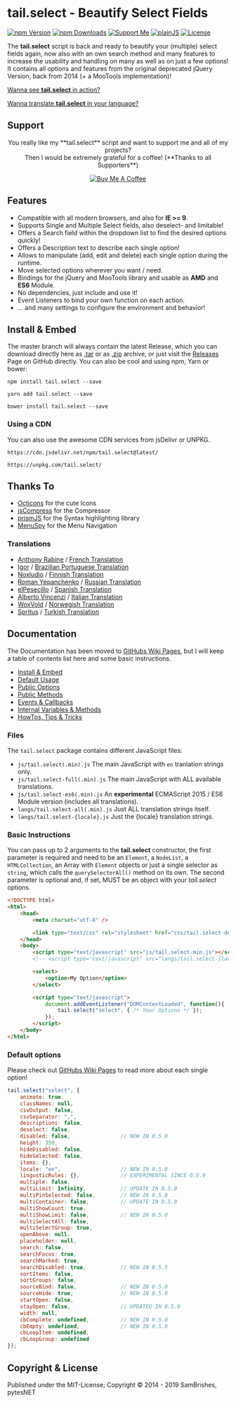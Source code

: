 tail.select - Beautify Select Fields
====================================
[![npm Version](https://s.pytes.me/47a6bf48)](https://s.pytes.net/2a8c886a)
[![npm Downloads](https://s.pytes.me/f678004c)](https://s.pytes.net/2a8c886a)
[![Support Me](https://s.pytes.me/4a1717aa)](https://buymeacoffee.com/pytesNET)
[![plainJS](https://s.pytes.me/cb2d2d94)](https://s.pytes.net/21d65dff)
[![License](https://s.pytes.me/8257ac72)](LICENSE.md)

The **tail.select** script is back and ready to beautify your (multiple) select fields again, now
also with an own search method and many features to increase the usability and handling on many as
well as on just a few options! It contains all options and features from the original deprecated
jQuery Version, back from 2014 (+ a MooTools implementation)!

[Wanna see **tail.select** in action?](https://github.pytes.net/tail.select)

[Wanna translate **tail.select** in your language?](https://github.com/pytesNET/tail.select/wiki/Help-Translating)

Support
-------
<div style="text-align:center">
You really like my **tail.select** script and want to support me and all of my projects?<br/>
Then I would be extremely grateful for a coffee! (**Thanks to all Supporters**)

[![Buy Me A Coffee](https://www.buymeacoffee.com/assets/img/custom_images/orange_img.png)](https://www.buymeacoffee.com/pytesNET)
</div>

Features
--------
-   Compatible with all modern browsers, and also for **IE >= 9**.
-   Supports Single and Multiple Select fields, also deselect- and limitable!
-   Offers a Search field within the dropdown list to find the desired options quickly!
-   Offers a Description text to describe each single option!
-   Allows to manipulate (add, edit and delete) each single option during the runtime.
-   Move selected options wherever you want / need.
-   Bindings for the jQuery and MooTools library and usable as **AMD** and **ES6** Module.
-   No dependencies, just include and use it!
-   Event Listeners to bind your own function on each action.
-   ... and many settings to configure the environment and behavior!

Install & Embed
---------------
The master branch will always contain the latest Release, which you can download directly here
as [.tar](https://github.com/pytesNET/tail.select/tarball/master) or as [.zip](https://github.com/pytesNET/tail.select/zipball/master)
archive, or just visit the [Releases](https://github.com/pytesNET/tail.select/releases) Page
on GitHub directly. You can also be cool and using npm, Yarn or bower:

```markup
npm install tail.select --save
```

```markup
yarn add tail.select --save
```

```markup
bower install tail.select --save
```

### Using a CDN
You can also use the awesome CDN services from jsDelivr or UNPKG.

```markup
https://cdn.jsdelivr.net/npm/tail.select@latest/
```

```markup
https://unpkg.com/tail.select/
```

Thanks To
---------
-   [Octicons](https://octicons.github.com/) for the cute Icons
-   [jsCompress](https://jscompress.com/) for the Compressor
-   [prismJS](https://prismjs.com) for the Syntax highlighting library
-   [MenuSpy](https://github.com/lcdsantos/menuspy) for the Menu Navigation

### Translations
-   [Anthony Rabine](https://github.com/arabine) / [French Translation](https://github.com/pytesNET/tail.select/issues/11)
-   [Igor](https://github.com/igorcm) / [Brazilian Portuguese Translation](https://github.com/pytesNET/tail.select/pull/34)
-   [Noxludio](https://github.com/noxludio) / [Finnish Translation](https://github.com/pytesNET/tail.select/pull/35)
-   [Roman Yepanchenko](https://github.com/tizis) / [Russian Translation](https://github.com/pytesNET/tail.select/issues/38)
-   [elPesecillo](https://github.com/elPesecillo) / [Spanish Translation](https://github.com/pytesNET/tail.select/issues/41)
-   [Alberto Vincenzi](https://github.com/albertovincenzi) / [Italian Translation](https://github.com/pytesNET/tail.select/issues/43)
-   [WoxVold](https://github.com/woxwold) / [Norwegish Translation](https://github.com/pytesNET/tail.select/issues/45)
-   [Spritus](https://github.com/spritus) / [Turkish Translation](https://github.com/pytesNET/tail.select/issues/48)

Documentation
-------------
The Documentation has been moved to [GitHubs Wiki Pages](https://github.com/pytesNET/tail.select/wiki),
but I will keep a table of contents list here and some basic instructions.

-   [Install & Embed](https://www.github.com/pytesNET/tail.select/wiki/instructions)
-   [Default Usage](https://www.github.com/pytesNET/tail.select/wiki/default-usage)
-   [Public Options](https://www.github.com/pytesNET/tail.select/wiki/public-options)
-   [Public Methods](https://www.github.com/pytesNET/tail.select/wiki/public-methods)
-   [Events & Callbacks](https://www.github.com/pytesNET/tail.select/wiki/events-callbacks)
-   [Internal Variables & Methods](https://www.github.com/pytesNET/tail.select/wiki/internal)
-   [HowTos, Tips & Tricks](https://www.github.com/pytesNET/tail.select/wiki/How-Tos)

### Files
The `tail.select` package contains different JavaScript files:

-   `js/tail.select(.min).js` The main JavaScript with `en` tranlation strings only.
-   `js/tail.select-full(.min).js` The main JavaScript with ALL available translations.
-   `js/tail.select-es6(.min).js` An **experimental** ECMAScript 2015 / ES6 Module version (includes all translations).
-   `langs/tail.select-all(.min).js` Just ALL translation strings itself.
-   `langs/tail.select-{locale}.js` Just the {locale} translation strings.

### Basic Instructions
You can pass up to 2 arguments to the **tail.select** constructor, the first parameter is required
and need to be an `Element`, a `NodeList`, a `HTMLCollection`, an Array with `Element` objects or
just a single selector as `string`, which calls the `querySelectorAll()` method on its own. The
second parameter is optional and, if set, MUST be an object with your *tail.select* options.

```html
<!DOCTYPE html>
<html>
    <head>
        <meta charset="utf-8" />

        <link type="text/css" rel="stylesheet" href="css/tail.select-default.css" />
    </head>
    <body>
        <script type="text/javascript" src="js/tail.select.min.js"></script>
        <!-- <script type="text/javascript" src="langs/tail.select-{lang}.js"></script> -->

        <select>
            <option>My Option</option>
        </select>

        <script type="text/javascript">
            document.addEventListener("DOMContentLoaded", function(){
                tail.select("select", { /* Your Options */ });
            });
        </script>
    </body>
</html>
```

### Default options
Please check out [GitHubs Wiki Pages](https://github.com/pytesNET/tail.select/wiki) to read more
about each single option!

```javascript
tail.select("select", {
    animate: true,
    classNames: null,
    csvOutput: false,
    csvSeparator: ",",
    descriptions: false,
    deselect: false,
    disabled: false,                // NEW IN 0.5.0
    height: 350,
    hideDisabled: false,
    hideSelected: false,
    items: {},
    locale: "en",                   // NEW IN 0.5.0
    lingusticRules: {},             // EXPERIMENTAL SINCE 0.5.9
    multiple: false,
    multiLimit: Infinity,           // UPDATE IN 0.5.0
    multiPinSelected: false,        // NEW IN 0.5.0
    multiContainer: false,          // UPDATE IN 0.5.0
    multiShowCount: true,
    multiShowLimit: false,          // NEW IN 0.5.0
    multiSelectAll: false,
    multiSelectGroup: true,
    openAbove: null,
    placeholder: null,
    search: false,
    searchFocus: true,
    searchMarked: true,
    searchDisabled: true,           // NEW IN 0.5.5
    sortItems: false,
    sortGroups: false,
    sourceBind: false,              // NEW IN 0.5.0
    sourceHide: true,               // NEW IN 0.5.0
    startOpen: false,
    stayOpen: false,                // UPDATED IN 0.5.0
    width: null,
    cbComplete: undefined,          // NEW IN 0.5.0
    cbEmpty: undefined,             // NEW IN 0.5.0
    cbLoopItem: undefined,
    cbLoopGroup: undefined
});
```

Copyright & License
-------------------
Published under the MIT-License; Copyright &copy; 2014 - 2019 SamBrishes, pytesNET
